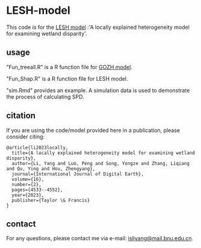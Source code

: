 # LESH-model

This code is for the [LESH model](https://www.tandfonline.com/doi/full/10.1080/17538947.2023.2271883) :'A locally explained heterogeneity model for examining wetland disparity'.

## usage
"Fun_treeall.R" is a R function file for [GOZH model](https://www.sciencedirect.com/science/article/pii/S0924271622000132). 

"Fun_Shap.R" is a R function file for LESH model.

"sim.Rmd" provides an example. A simulation data is used to demonstrate the process of calculating SPD.


## citation
If you are using the code/model provided here in a publication, please consider citing:

```{BibTex}
@article{li2023locally,
  title={A locally explained heterogeneity model for examining wetland disparity},
  author={Li, Yang and Luo, Peng and Song, Yongze and Zhang, Liqiang and Qu, Ying and Hou, Zhengyang},
  journal={International Journal of Digital Earth},
  volume={16},
  number={2},
  pages={4533--4552},
  year={2023},
  publisher={Taylor \& Francis}
}
```


## contact
For any questions, please contact me via e-mail: isliyang@mail.bnu.edu.cn.
